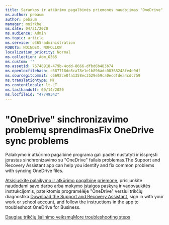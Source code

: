 ```yaml
---
title: Sąrankos ir atkūrimo pagalbinės priemonės naudojimas "OneDrive" verslui trikčių diagnostika
ms.author: pebaum
author: pebaum
manager: mnirkhe
ms.date: 04/21/2020
ms.audience: Admin
ms.topic: article
ms.service: o365-administration
ROBOTS: NOINDEX, NOFOLLOW
localization_priority: Normal
ms.collection: Adm_O365
ms.custom: ''
ms.assetid: 76748918-479b-4cdd-8666-dfbd6b483b74
ms.openlocfilehash: c687718de8ca78e1e1b896adc08368248fe4e0df
ms.sourcegitcommit: c6692ce0fa1358ec3529e59ca0ecdfdea4cdc759
ms.translationtype: MT
ms.contentlocale: lt-LT
ms.lasthandoff: 09/14/2020
ms.locfileid: "47749342"
---
```

# <a name="fix-onedrive-sync-problems"></a><span data-ttu-id="c6304-102">"OneDrive" sinchronizavimo problemų sprendimas</span><span class="sxs-lookup"><span data-stu-id="c6304-102">Fix OneDrive sync problems</span></span>

<span data-ttu-id="c6304-103">Palaikymo ir atkūrimo pagalbinė programa gali padėti nustatyti ir išspręsti įprastas sinchronizavimo su "OneDrive" failais problemas.</span><span class="sxs-lookup"><span data-stu-id="c6304-103">The Support and Recovery Assistant app can help you identify and fix common problems with syncing OneDrive files.</span></span> 
  
<span data-ttu-id="c6304-104">[Atsisiųskite palaikymo ir atkūrimo pagalbinę priemonę](https://aka.ms/sara), prisijunkite naudodami savo darbo arba mokymo įstaigos paskyrą ir vadovaukitės instrukcijomis, pateiktomis programėlėje "OneDrive" verslui trikčių diagnostika.</span><span class="sxs-lookup"><span data-stu-id="c6304-104">[Download the Support and Recovery Assistant](https://aka.ms/sara), sign in with your work or school account, and follow the instructions in the app to troubleshoot OneDrive for Business.</span></span> 
  
[<span data-ttu-id="c6304-105">Daugiau trikčių šalinimo veiksmų</span><span class="sxs-lookup"><span data-stu-id="c6304-105">More troubleshooting steps</span></span>](https://go.microsoft.com/fwlink/?linkid=872097)
  

